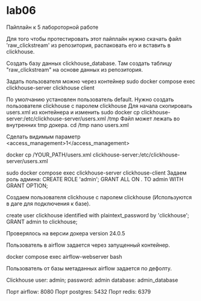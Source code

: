 # lab06
Пайплайн к 5 лабороторной работе


Для того чтобы протестировать этот пайплайн нужно скачать файл 'raw_clickstream' из репозитория, распаковать его и вставить в clickhouse.

Создать базу данных clickhouse_database.
Там создать таблицу "raw_clickstream" на основе данных из репозитория. 

Задать пользователя можно через контейнер
sudo docker compose exec clickhouse-server clickhouse client

По умолчанию установлен пользователь default.
Нужно создать пользователя clickhouse с паролем clickhouse
Для начала скопировать users.xml из контейнера и изменить
sudo docker cp clickhouse-server:/etc/clickhouse-server/users.xml /tmp
Файл может лежать во внутренних tmp докера.
cd /tmp
nano users.xml

Сделать видимым параметр <access_management>1</access_management>

docker cp /YOUR_PATH/users.xml clickhouse-server:/etc/clickhouse-server/users.xml

sudo docker compose exec clickhouse-server clickhouse-client
Задаем роль админа:
CREATE ROLE 'admin';
GRANT ALL ON *.* TO admin WITH GRANT OPTION;

Создаем пользователя clickhouse с паролем clickhouse (Используются в даге для подключения к базе).

create user clickhouse identified with plaintext_password by 'clickhouse';
GRANT admin to clickhouse;

Проверялось на версии докера version 24.0.5

Пользователь в airflow задается через запущенный контейнер.

docker compose exec airflow-webserver bash

Пользователь от базы метаданных airflow задается по дефолту.

Clickhouse user: admin; password: admin
database: admin_database

Порт airflow: 8080
Порт postgres: 5432
Порт redis: 6379
